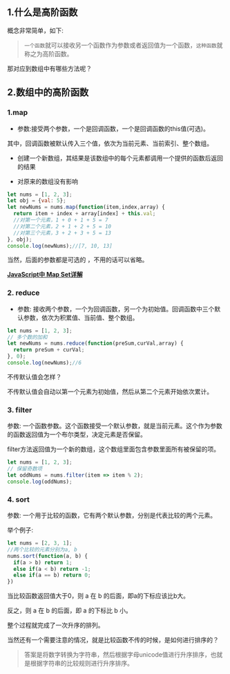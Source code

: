 ## 1.什么是高阶函数

概念非常简单，如下:

> `一个函数`就可以接收另一个函数作为参数或者返回值为一个函数，`这种函数`就称之为高阶函数。

那对应到数组中有哪些方法呢？

## 2.数组中的高阶函数

### 1.map

- 参数:接受两个参数，一个是回调函数，一个是回调函数的this值(可选)。

其中，回调函数被默认传入三个值，依次为当前元素、当前索引、整个数组。

- 创建一个新数组，其结果是该数组中的每个元素都调用一个提供的函数后返回的结果

- 对原来的数组没有影响

```js
let nums = [1, 2, 3];
let obj = {val: 5};
let newNums = nums.map(function(item,index,array) {
  return item + index + array[index] + this.val; 
  //对第一个元素，1 + 0 + 1 + 5 = 7
  //对第二个元素，2 + 1 + 2 + 5 = 10
  //对第三个元素，3 + 2 + 3 + 5 = 13
}, obj);
console.log(newNums);//[7, 10, 13]
```

当然，后面的参数都是可选的 ，不用的话可以省略。

[**JavaScript中 Map Set详解**](https://github.com/Aiolimp/Aiolimp-Library/blob/main/JavaScript/api/%E9%AB%98%E9%98%B6%E5%87%BD%E6%95%B0/JavaScript%E4%B8%AD%20Map%20Set%E8%AF%A6%E8%A7%A3.md)


### 2. reduce

- 参数: 接收两个参数，一个为回调函数，另一个为初始值。回调函数中三个默认参数，依次为积累值、当前值、整个数组。

```js
let nums = [1, 2, 3];
// 多个数的加和
let newNums = nums.reduce(function(preSum,curVal,array) {
  return preSum + curVal; 
}, 0);
console.log(newNums);//6
```

不传默认值会怎样？

不传默认值会自动以第一个元素为初始值，然后从第二个元素开始依次累计。

### 3. filter

参数: 一个函数参数。这个函数接受一个默认参数，就是当前元素。这个作为参数的函数返回值为一个布尔类型，决定元素是否保留。

filter方法返回值为一个新的数组，这个数组里面包含参数里面所有被保留的项。

```js
let nums = [1, 2, 3];
// 保留奇数项
let oddNums = nums.filter(item => item % 2);
console.log(oddNums);
```

### 4. sort

参数: 一个用于比较的函数，它有两个默认参数，分别是代表比较的两个元素。

举个例子:

```js
let nums = [2, 3, 1];
//两个比较的元素分别为a, b
nums.sort(function(a, b) {
  if(a > b) return 1;
  else if(a < b) return -1;
  else if(a == b) return 0;
})
```

当比较函数返回值大于0，则 a 在 b 的后面，即a的下标应该比b大。

反之，则 a 在 b 的后面，即 a 的下标比 b 小。

整个过程就完成了一次升序的排列。

当然还有一个需要注意的情况，就是比较函数不传的时候，是如何进行排序的？

> 答案是将数字转换为字符串，然后根据字母unicode值进行升序排序，也就是根据字符串的比较规则进行升序排序。


